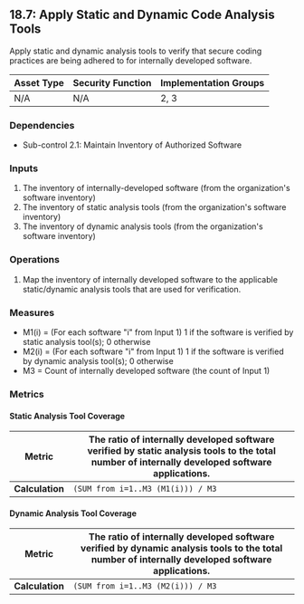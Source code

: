 ## 18.7: Apply Static and Dynamic Code Analysis Tools

Apply static and dynamic analysis tools to verify that secure coding
practices are being adhered to for internally developed software.

| Asset Type   | Security Function   | Implementation Groups |
| ------------ | ------------------- | --------------------- |
| N/A          | N/A                 | 2, 3                  |

### Dependencies

-   Sub-control 2.1: Maintain Inventory of Authorized Software

### Inputs

1.  The inventory of internally-developed software (from the
    organization\'s software inventory)
2.  The inventory of static analysis tools (from the organization\'s
    software inventory)
3.  The inventory of dynamic analysis tools (from the organization\'s
    software inventory)

### Operations

1.  Map the inventory of internally developed software to the applicable
    static/dynamic analysis tools that are used for verification.

### Measures

-   M1(i) = (For each software \"i\" from Input 1) 1 if the software is
    verified by static analysis tool(s); 0 otherwise
-   M2(i) = (For each software \"i\" from Input 1) 1 if the software is
    verified by dynamic analysis tool(s); 0 otherwise
-   M3 = Count of internally developed software (the count of Input 1)

### Metrics

#### Static Analysis Tool Coverage

| **Metric**      | The ratio of internally developed software verified by static analysis tools to the total number of internally developed software applications. |
|-----------------|--------------------------------------------------------------------------------------------------------------------------------------------------------|
| **Calculation** | `(SUM from i=1..M3 (M1(i))) / M3`                                                                                                                      |

#### Dynamic Analysis Tool Coverage

| **Metric**      | The ratio of internally developed software verified by dynamic analysis tools to the total number of internally developed software applications. |
|-----------------|----------------------------------------------------------------------------------------------------------------------------------------------------------|
| **Calculation** | `(SUM from i=1..M3 (M2(i))) / M3`                                                                                                                        |

